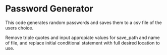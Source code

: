 # Password Generator

This code generates random passwords and saves them to a csv file of the users choice.

Remove triple quotes and input appropiate values for save_path and name of file, and replace initial conditional statement with full desired location to use.
